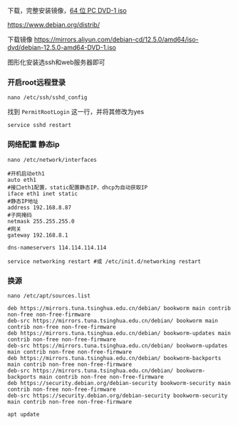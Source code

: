 下载，完整安装镜像，[64 位 PC DVD-1 iso](https://cdimage.debian.org/debian-cd/current/amd64/iso-dvd/debian-12.5.0-amd64-DVD-1.iso)

https://www.debian.org/distrib/

下载镜像
https://mirrors.aliyun.com/debian-cd/12.5.0/amd64/iso-dvd/debian-12.5.0-amd64-DVD-1.iso



图形化安装选ssh和web服务器即可



### 开启root远程登录

```shell
nano /etc/ssh/sshd_config
```

找到 `PermitRootLogin` 这一行，并将其修改为yes
```shell
service sshd restart
```
### 网络配置 静态ip
```shell
nano /etc/network/interfaces
```
```shell
#开机启动eth1
auto eth1
#接口eth1配置，static配置静态IP，dhcp为自动获取IP
iface eth1 inet static
#静态IP地址
address 192.168.8.87
#子网掩码
netmask 255.255.255.0
#网关
gateway 192.168.8.1

dns-nameservers 114.114.114.114
```
```shell
service networking restart #或 /etc/init.d/networking restart
```

### 换源
```shell
nano /etc/apt/sources.list
```
```
deb https://mirrors.tuna.tsinghua.edu.cn/debian/ bookworm main contrib non-free non-free-firmware
deb-src https://mirrors.tuna.tsinghua.edu.cn/debian/ bookworm main contrib non-free non-free-firmware
deb https://mirrors.tuna.tsinghua.edu.cn/debian/ bookworm-updates main contrib non-free non-free-firmware
deb-src https://mirrors.tuna.tsinghua.edu.cn/debian/ bookworm-updates main contrib non-free non-free-firmware
deb https://mirrors.tuna.tsinghua.edu.cn/debian/ bookworm-backports main contrib non-free non-free-firmware
deb-src https://mirrors.tuna.tsinghua.edu.cn/debian/ bookworm-backports main contrib non-free non-free-firmware
deb https://security.debian.org/debian-security bookworm-security main contrib non-free non-free-firmware
deb-src https://security.debian.org/debian-security bookworm-security main contrib non-free non-free-firmware
```
```shell
apt update
```
